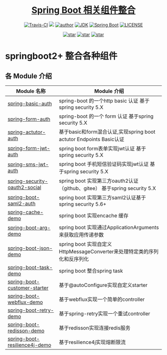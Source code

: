 <h1 align="center"><a href="https://github.com/bearBoy80/springSecurity.git" target="_blank">Spring Boot 相关组件整合</a></h1>
<p align="center">
  <a href="https://travis-ci.com/github/bearBoy80/springSecurity"><img alt="Travis-CI" src="https://travis-ci.com/bearBoy80/springSecurity.svg?branch=master"/></a>
  <a href="https://www.codacy.com/manual/bearBoy80/springSecurity?utm_source=github.com&amp;utm_medium=referral&amp;utm_content=bearBoy80/springSecurity&amp;utm_campaign=Badge_Grade"><img src="https://app.codacy.com/project/badge/Grade/b800466e41b140f28af11764be7b6495"/></a>
  <a href="http://www.betool.vip/"><img alt="author" src="https://img.shields.io/badge/author-bearBoy80-blue"/></a>
  <a href="https://www.oracle.com/technetwork/java/javase/downloads/index.html"><img alt="JDK" src="https://img.shields.io/badge/JDK-1.8+-orange.svg"/></a>
  <a href="https://docs.spring.io/spring-boot/docs/2.7.3/reference/htmlsingle"><img alt="Spring Boot" src="https://img.shields.io/badge/Spring Boot-2.7.2-brightgreen.svg"/></a>
  <a href="https://github.com/bearBoy80/springSecurity/blob/master/LICENSE"><img alt="LICENSE" src="https://img.shields.io/github/license/bearBoy80/springsecurity.svg"/></a>  
</p>

<p align="center">
  <a href="https://github.com/bearBoy80/springSecurity/stargazers"><img alt="star" src="https://img.shields.io/github/stars/bearBoy80/springsecurity.svg?label=Stars&style=social"/></a>
  <a href="https://github.com/bearBoy80/springSecurity/network/members"><img alt="star" src="https://img.shields.io/github/forks/bearBoy80/springsecurity.svg?label=Fork&style=social"/></a>
  <a href="https://github.com/bearBoy80/springSecurity/watchers"><img alt="star" src="https://img.shields.io/github/watchers/bearBoy80/springsecurity.svg?label=Watch&style=social"/></a>
</p>


# springboot2+ 整合各种组件


## 各 Module 介绍

| Module 名称                                                        | Module 介绍                                                    |
|------------------------------------------------------------------|--------------------------------------------------------------|
| [spring-basic-auth](./spring-basic-auth)                         | spring-boot 的一个http basic 认证 基于spring security 5.X           |
| [spring-form-auth](./spring-form-auth)                           | spring-boot 的一个 form 认证 基于spring security 5.X                |
| [spring-actutor-auth](./spring-form-auth)                        | 基于basic和form混合认证,实现spring boot actutor Endpoints Basic认证     |
| [spring-form-jwt-auth](./spring-form-jwt-auth)                   | spring boot form表单实现jwt认证 基于spring security 5.X              |
| [spring-sms-jwt-auth](./spring-sms-jwt-auth)                     | spring boot 手机短信验证码实现jwt认证 基于spring security 5.X             |
| [spring-security-oauth2-social](./spring-security-oauth2-social) | spring boot 实现第三方oauth2认证（github、gitee） 基于spring security 5.X |
| [spring-boot-saml2-auth](./spring-boot-saml2-auth)               | spring boot 实现第三方saml2认证基于spring security 5.6+               |
| [spring-cache-demo](./spring-cache-demo)                         | spring boot 实现encache 缓存                                     |
| [spring-boot-arg-demo](./spring-boot-arg-demo)                   | spring boot 实现通过ApplicationArguments来获取应用传递参数                |
| [spring-boot-json-demo](./spring-boot-json-demo)                 | spring boot 实现自定义HttpMessageConverter来处理特定类的序列化和反序列化         |
| [spring-boot-task-demo](./spring-boot-task-demo)                 | spring boot 整合spring task                                    |
| [spring-boot-customer-starter](./spring-boot-customer-starter)   | 基于@autoConfigure实现自定义starter                                 |
| [spring-boot-webflux-demo](./spring-boot-react-web-demo)         | 基于webflux实现一个简单的controller                                   |
| [spring-boot-retry-demo](./spring-boot-retry-demo)               | 基于spring-retry实现一个重试controller                               |
| [spring-boot-redisson-demo](./spring-boot-redisson-demo)         | 基于redisson实现连接redis服务                                        |
| [spring-boot-resilience4j-demo](./spring-boot-resilience4j-demo)     | 基于resilience4j实现熔断限流|                                         |